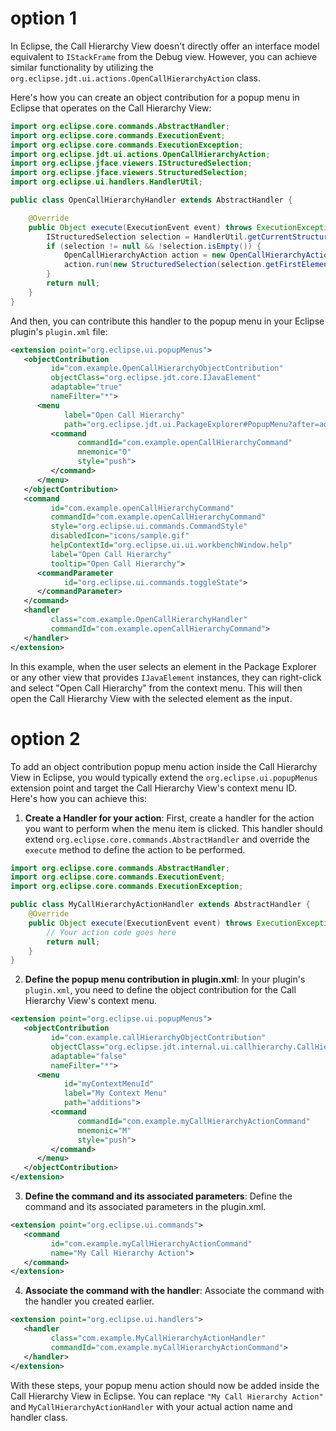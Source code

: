 

# option 1

In Eclipse, the Call Hierarchy View doesn't directly offer an interface model equivalent to `IStackFrame` from the Debug view. However, you can achieve similar functionality by utilizing the `org.eclipse.jdt.ui.actions.OpenCallHierarchyAction` class.

Here's how you can create an object contribution for a popup menu in Eclipse that operates on the Call Hierarchy View:

```java
import org.eclipse.core.commands.AbstractHandler;
import org.eclipse.core.commands.ExecutionEvent;
import org.eclipse.core.commands.ExecutionException;
import org.eclipse.jdt.ui.actions.OpenCallHierarchyAction;
import org.eclipse.jface.viewers.IStructuredSelection;
import org.eclipse.jface.viewers.StructuredSelection;
import org.eclipse.ui.handlers.HandlerUtil;

public class OpenCallHierarchyHandler extends AbstractHandler {

    @Override
    public Object execute(ExecutionEvent event) throws ExecutionException {
        IStructuredSelection selection = HandlerUtil.getCurrentStructuredSelection(event);
        if (selection != null && !selection.isEmpty()) {
            OpenCallHierarchyAction action = new OpenCallHierarchyAction(HandlerUtil.getActiveWorkbenchWindow(event));
            action.run(new StructuredSelection(selection.getFirstElement()));
        }
        return null;
    }
}
```

And then, you can contribute this handler to the popup menu in your Eclipse plugin's `plugin.xml` file:

```xml
<extension point="org.eclipse.ui.popupMenus">
   <objectContribution
         id="com.example.OpenCallHierarchyObjectContribution"
         objectClass="org.eclipse.jdt.core.IJavaElement"
         adaptable="true"
         nameFilter="*">
      <menu
            label="Open Call Hierarchy"
            path="org.eclipse.jdt.ui.PackageExplorer#PopupMenu?after=additions">
         <command
               commandId="com.example.openCallHierarchyCommand"
               mnemonic="O"
               style="push">
         </command>
      </menu>
   </objectContribution>
   <command
         id="com.example.openCallHierarchyCommand"
         commandId="com.example.openCallHierarchyCommand"
         style="org.eclipse.ui.commands.CommandStyle"
         disabledIcon="icons/sample.gif"
         helpContextId="org.eclipse.ui.ui.workbenchWindow.help"
         label="Open Call Hierarchy"
         tooltip="Open Call Hierarchy">
      <commandParameter
            id="org.eclipse.ui.commands.toggleState">
      </commandParameter>
   </command>
   <handler
         class="com.example.OpenCallHierarchyHandler"
         commandId="com.example.openCallHierarchyCommand">
   </handler>
</extension>
```

In this example, when the user selects an element in the Package Explorer or any other view that provides `IJavaElement` instances, they can right-click and select "Open Call Hierarchy" from the context menu. This will then open the Call Hierarchy View with the selected element as the input.



# option 2

To add an object contribution popup menu action inside the Call Hierarchy View in Eclipse, you would typically extend the `org.eclipse.ui.popupMenus` extension point and target the Call Hierarchy View's context menu ID. Here's how you can achieve this:

1. **Create a Handler for your action**:
   First, create a handler for the action you want to perform when the menu item is clicked. This handler should extend `org.eclipse.core.commands.AbstractHandler` and override the `execute` method to define the action to be performed.

```java
import org.eclipse.core.commands.AbstractHandler;
import org.eclipse.core.commands.ExecutionEvent;
import org.eclipse.core.commands.ExecutionException;

public class MyCallHierarchyActionHandler extends AbstractHandler {
    @Override
    public Object execute(ExecutionEvent event) throws ExecutionException {
        // Your action code goes here
        return null;
    }
}
```

2. **Define the popup menu contribution in plugin.xml**:
   In your plugin's `plugin.xml`, you need to define the object contribution for the Call Hierarchy View's context menu.

```xml
<extension point="org.eclipse.ui.popupMenus">
   <objectContribution
         id="com.example.callHierarchyObjectContribution"
         objectClass="org.eclipse.jdt.internal.ui.callhierarchy.CallHierarchyViewPart"
         adaptable="false"
         nameFilter="*">
      <menu
            id="myContextMenuId"
            label="My Context Menu"
            path="additions">
         <command
               commandId="com.example.myCallHierarchyActionCommand"
               mnemonic="M"
               style="push">
         </command>
      </menu>
   </objectContribution>
</extension>
```

3. **Define the command and its associated parameters**:
   Define the command and its associated parameters in the plugin.xml.

```xml
<extension point="org.eclipse.ui.commands">
   <command
         id="com.example.myCallHierarchyActionCommand"
         name="My Call Hierarchy Action">
   </command>
</extension>
```

4. **Associate the command with the handler**:
   Associate the command with the handler you created earlier.

```xml
<extension point="org.eclipse.ui.handlers">
   <handler
         class="com.example.MyCallHierarchyActionHandler"
         commandId="com.example.myCallHierarchyActionCommand">
   </handler>
</extension>
```

With these steps, your popup menu action should now be added inside the Call Hierarchy View in Eclipse. You can replace `"My Call Hierarchy Action"` and `MyCallHierarchyActionHandler` with your actual action name and handler class.